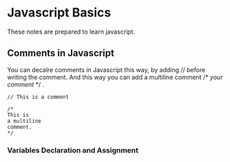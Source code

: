 # Javascript Basics

These notes are prepared to learn javascript.

## Comments in Javascript

You can decalre comments in Javascript this way, by adding // before writing the comment.
And this way you can add a multiline comment /\* _your comment_ \*/ .

```
// This is a comment

/*
This is
a multiline
comment.
*/
```

### Variables Declaration and Assignment

